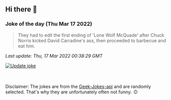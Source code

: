 ## Hi there 👋

### Joke of the day (Thu Mar 17 2022)
<!-- joke -->
>They had to edit the first ending of 'Lone Wolf McQuade' after Chuck Norris kicked David Carradine's ass, then proceeded to barbecue and eat him.
<!-- /joke -->

*Last update: Thu, 17 Mar 2022 00:38:29 GMT*

[![Update joke](https://github.com/nclskfm/nclskfm/actions/workflows/joke.yml/badge.svg)](https://github.com/nclskfm/nclskfm/actions/workflows/joke.yml)

<br><br>
Disclaimer: The jokes are from the [Geek-Jokes-api](https://github.com/sameerkumar18/geek-joke-api) and are randomly selected. That's why they are unfortunately often not funny. :D
